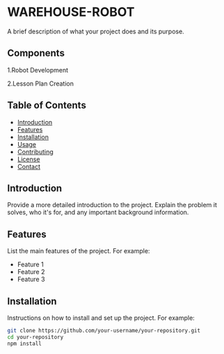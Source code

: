 # WAREHOUSE-ROBOT

A brief description of what your project does and its purpose.

## Components
1.Robot Development

2.Lesson Plan Creation


## Table of Contents

- [Introduction](#introduction)
- [Features](#features)
- [Installation](#installation)
- [Usage](#usage)
- [Contributing](#contributing)
- [License](#license)
- [Contact](#contact)

## Introduction

Provide a more detailed introduction to the project. Explain the problem it solves, who it's for, and any important background information.

## Features

List the main features of the project. For example:
- Feature 1
- Feature 2
- Feature 3

## Installation

Instructions on how to install and set up the project. For example:

```bash
git clone https://github.com/your-username/your-repository.git
cd your-repository
npm install
